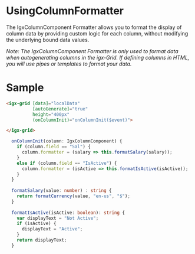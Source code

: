 # UsingColumnFormatter
The IgxColumnComponent Formatter allows you to format the display of column data by providing custom logic for each column, without modifying the underlying bound data values.

*Note: The IgxColumnComponent Formatter is only used to format data when autogenerating columns in the igx-Grid. If defining columns in HTML, you will use pipes or templates to format your data.*

# Sample
```html
<igx-grid [data]="localData" 
          [autoGenerate]="true" 
          height="400px"
          (onColumnInit)="onColumnInit($event)">

</igx-grid>
```

```typescript
  onColumnInit(column: IgxColumnComponent) {
    if (column.field == "Sal") {
      column.formatter = (salary => this.formatSalary(salary));
    }
    else if (column.field == "IsActive") {
      column.formatter = (isActive => this.formatIsActive(isActive));
    }
  }
  
  formatSalary(value: number) : string {
    return formatCurrency(value, "en-us", "$");
  }
  
  formatIsActive(isActive: boolean): string {    
    var displayText = "Not Active";    
    if (isActive) {
      displayText = "Active";
    }
    return displayText;
  }
  ```